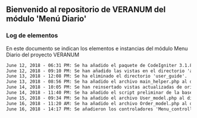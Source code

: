 ## Bienvenido al repositorio de VERANUM del módulo 'Menú Diario'



### Log de elementos

En este documento se indican los elementos e instancias del módulo Menu Diario del proyecto VERANUM

```markdown
June 12, 2018 - 06:31 PM: Se ha añadido el paquete de CodeIgniter 3.1.8.
June 12, 2018 - 09:10 PM: Se han añadido las vistas en el directorio 'application/views'.
June 13, 2018 - 12:08 PM: Se ha eliminado el directorio 'user_guide'.
June 13, 2018 - 08:56 PM: Se ha añadido el archivo main_helper.php al directorio 'application/helpers'.
June 14, 2018 - 10:05 PM: Se han reinsertado vistas actualizadas de origen externo.
June 14, 2018 - 11:40 PM: Se ha añadido el script preliminar de la base de datos.
June 15, 2018 - 09:34 PM: Se ha añadido el archivo User_model.php al directorio 'applicacion/models'
June 16, 2018 - 11:20 AM: Se ha añadido el archivo Order_model.php al directorio 'application/models'.
June 16, 2018 - 14:17 PM: Se añadieron los controladores 'Menu_controller' y 'Order_controller'.

